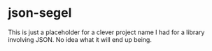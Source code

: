 json-segel
==========

This is just a placeholder for a clever project name I had for a library involving JSON. No idea what it will end up being.
